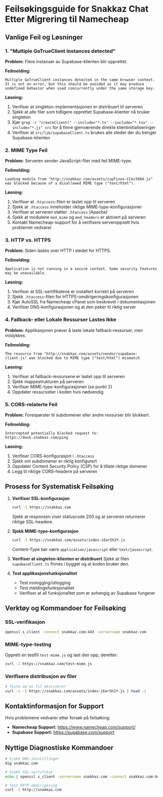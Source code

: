# Feilsøkingsguide for Snakkaz Chat Etter Migrering til Namecheap

## Vanlige Feil og Løsninger

### 1. "Multiple GoTrueClient instances detected"

**Problem:** Flere instanser av Supabase-klienten blir opprettet.

**Feilmelding:**
```
Multiple GoTrueClient instances detected in the same browser context. It is not an error, but this should be avoided as it may produce undefined behavior when used concurrently under the same storage key.
```

**Løsning:**
1. Verifiser at singleton-implementasjonen er distribuert til serveren
2. Sjekk at alle filer som tidligere opprettet Supabase-klienter nå bruker singleton
3. Kjør `grep -r "createClient(" --include="*.ts" --include="*.tsx" --include="*.js" src` for å finne gjenværende direkte klientinitialiseringer
4. Verifiser at `src/lib/supabaseClient.ts` brukes alle steder der du trenger Supabase-klienten

### 2. MIME Type Feil

**Problem:** Serveren sender JavaScript-filer med feil MIME-type.

**Feilmelding:**
```
Loading module from "http://snakkaz.com/assets/cspFixes-CCeitK04.js" was blocked because of a disallowed MIME type ("text/html").
```

**Løsning:**
1. Verifiser at `.htaccess`-filen er lastet opp til serveren
2. Sjekk at `.htaccess` inneholder riktige MIME-type-konfigurasjoner
3. Verifiser at serveren støtter `.htaccess` (Apache)
4. Sjekk at modulene `mod_mime` og `mod_headers` er aktivert på serveren
5. Kontakt Namecheap-support for å verifisere serveroppsett hvis problemet vedvarer

### 3. HTTP vs. HTTPS

**Problem:** Siden lastes over HTTP i stedet for HTTPS.

**Feilmelding:**
```
Application is not running in a secure context. Some security features may be unavailable.
```

**Løsning:**
1. Verifiser at SSL-sertifikatene er installert korrekt på serveren
2. Sjekk `.htaccess`-filen for HTTPS-omdirigeringskonfigurasjonen
3. Kjør AutoSSL fra Namecheap cPanel som beskrevet i dokumentasjonen
4. Verifiser DNS-konfigurasjonen og at den peker til riktig server

### 4. Fallback- eller Lokale Ressurser Lastes Ikke

**Problem:** Applikasjonen prøver å laste lokale fallback-ressurser, men mislykkes.

**Feilmelding:**
```
The resource from "http://snakkaz.com/assets/vendor/supabase-client.js" was blocked due to MIME type ("text/html") mismatch
```

**Løsning:**
1. Verifiser at fallback-ressursene er lastet opp til serveren
2. Sjekk mappestrukturen på serveren
3. Verifiser MIME-type-konfigurasjonen (se punkt 2)
4. Oppdater ressursstier i koden hvis nødvendig

### 5. CORS-relaterte Feil

**Problem:** Forespørsler til subdomener eller andre ressurser blir blokkert.

**Feilmelding:**
```
Intercepted potentially blocked request to: https://dash.snakkaz.com/ping
```

**Løsning:**
1. Verifiser CORS-konfigurasjon i `.htaccess`
2. Sjekk om subdomener er riktig konfigurert
3. Oppdater Content Security Policy (CSP) for å tillate riktige domener
4. Legg til riktige CORS-headere på serveren

## Prosess for Systematisk Feilsøking

1. **Verifiser SSL-konfigurasjon**
   ```bash
   curl -I https://snakkaz.com
   ```
   Sjekk at responsen viser statuscode 200 og at serveren returnerer riktige SSL-headere.

2. **Sjekk MIME-type-konfigurasjon**
   ```bash
   curl -I https://snakkaz.com/assets/index-iEerSh2Y.js
   ```
   Content-Type bør være `application/javascript` eller `text/javascript`.

3. **Verifiser at singleton-klienten er distribuert**
   Sjekk at filen `supabaseClient.ts` finnes i bygget og at koden bruker den.

4. **Test applikasjonsfunksjonalitet**
   - Test innlogging/utlogging
   - Test meldingsfunksjonalitet
   - Verifiser at all funksjonalitet som er avhengig av Supabase fungerer

## Verktøy og Kommandoer for Feilsøking

### SSL-verifikasjon
```bash
openssl s_client -connect snakkaz.com:443 -servername snakkaz.com
```

### MIME-type-testing
Opprett en testfil `test-mime.js` og last den opp, deretter:
```bash
curl -I https://snakkaz.com/test-mime.js
```

### Verifisere distribusjon av filer
```bash
# Teste om en fil eksisterer
curl -s -I https://snakkaz.com/assets/index-iEerSh2Y.js | head -1
```

## Kontaktinformasjon for Support

Hvis problemene vedvarer etter forsøk på feilsøking:

- **Namecheap Support:** https://www.namecheap.com/support/
- **Supabase Support:** https://supabase.com/support

## Nyttige Diagnostiske Kommandoer

```bash
# Sjekk DNS-innstillinger
dig snakkaz.com

# Sjekk SSL-sertifikat
echo | openssl s_client -servername snakkaz.com -connect snakkaz.com:443 2>/dev/null | openssl x509 -noout -dates

# Test HTTP-omdirigering
curl -I http://snakkaz.com
```
